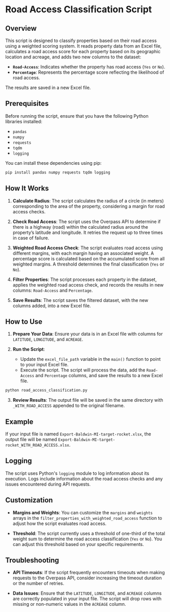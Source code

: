 # Road Access Classification Script

## Overview

This script is designed to classify properties based on their road access using a weighted scoring system. It reads property data from an Excel file, calculates a road access score for each property based on its geographic location and acreage, and adds two new columns to the dataset:
- **`Road-Access`**: Indicates whether the property has road access (`Yes` or `No`).
- **`Percentage`**: Represents the percentage score reflecting the likelihood of road access.

The results are saved in a new Excel file.

## Prerequisites

Before running the script, ensure that you have the following Python libraries installed:

- `pandas`
- `numpy`
- `requests`
- `tqdm`
- `logging`

You can install these dependencies using pip:

```bash
pip install pandas numpy requests tqdm logging
```

## How It Works

1. **Calculate Radius**: The script calculates the radius of a circle (in meters) corresponding to the area of the property, considering a margin for road access checks.

2. **Check Road Access**: The script uses the Overpass API to determine if there is a highway (road) within the calculated radius around the property’s latitude and longitude. It retries the request up to three times in case of failure.

3. **Weighted Road Access Check**: The script evaluates road access using different margins, with each margin having an associated weight. A percentage score is calculated based on the accumulated score from all weighted margins. A threshold determines the final classification (`Yes` or `No`).

4. **Filter Properties**: The script processes each property in the dataset, applies the weighted road access check, and records the results in new columns: `Road-Access` and `Percentage`.

5. **Save Results**: The script saves the filtered dataset, with the new columns added, into a new Excel file.

## How to Use

1. **Prepare Your Data**: Ensure your data is in an Excel file with columns for `LATITUDE`, `LONGITUDE`, and `ACREAGE`.

2. **Run the Script**:
   - Update the `excel_file_path` variable in the `main()` function to point to your input Excel file.
   - Execute the script. The script will process the data, add the `Road-Access` and `Percentage` columns, and save the results to a new Excel file.

```bash
python road_access_classification.py
```

3. **Review Results**: The output file will be saved in the same directory with `_WITH_ROAD_ACCESS` appended to the original filename.

## Example

If your input file is named `Export-Baldwin-MI-target-rocket.xlsx`, the output file will be named `Export-Baldwin-MI-target-rocket_WITH_ROAD_ACCESS.xlsx`.

## Logging

The script uses Python's `logging` module to log information about its execution. Logs include information about the road access checks and any issues encountered during API requests.

## Customization

- **Margins and Weights**: You can customize the `margins` and `weights` arrays in the `filter_properties_with_weighted_road_access` function to adjust how the script evaluates road access.

- **Threshold**: The script currently uses a threshold of one-third of the total weight sum to determine the road access classification (`Yes` or `No`). You can adjust this threshold based on your specific requirements.

## Troubleshooting

- **API Timeouts**: If the script frequently encounters timeouts when making requests to the Overpass API, consider increasing the timeout duration or the number of retries.

- **Data Issues**: Ensure that the `LATITUDE`, `LONGITUDE`, and `ACREAGE` columns are correctly populated in your input file. The script will drop rows with missing or non-numeric values in the `ACREAGE` column.